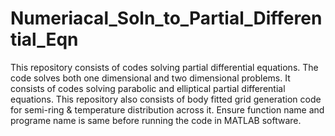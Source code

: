 # Numeriacal_Soln_to_Partial_Differential_Eqn
This repository consists of codes solving partial differential equations. The code solves both one dimensional and two dimensional problems. It consists of codes solving parabolic and elliptical partial differential equations. This repository also consists of body fitted grid generation code for semi-ring &amp; temperature distribution across it. Ensure function name and programe name is same before running the code in MATLAB software.
